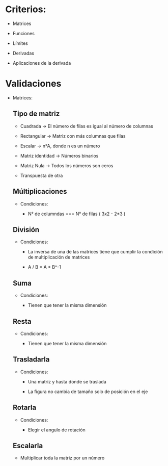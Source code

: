 # Criterios: 

- Matrices

- Funciones

- Límites

- Derivadas

- Aplicaciones de la derivada

# Validaciones

- Matrices:

    ## Tipo de matriz

    - Cuadrada -> El número de filas es igual al número de columnas

    - Rectangular -> Matriz con más columnas que filas

    - Escalar -> n*A, donde n es un número
    
    - Matriz identidad -> Números binarios

    - Matriz Nula -> Todos los números son ceros

    - Transpuesta de otra

    ## Múltiplicaciones

    - Condiciones:

        - N° de columndas === N° de filas ( 3x2 - 2*3 )

    ## División

    - Condiciones:

        - La inversa de una de las matrices tiene que cumplir la condición de multiplicación de matrices

        - A / B = A * B^-1

    ## Suma

    - Condiciones:
    
        - Tienen que tener la misma dimensión

    ## Resta

    - Condiciones:

        - Tienen que tener la misma dimensión

    ## Trasladarla

    - Condiciones:

        - Una matriz y hasta donde se traslada

        - La figura no cambia de tamaño solo de posición en el eje

    ## Rotarla

    -   Condiciones:

        - Elegir el angulo de rotación

    ## Escalarla

    - Multiplicar toda la matriz por un número
